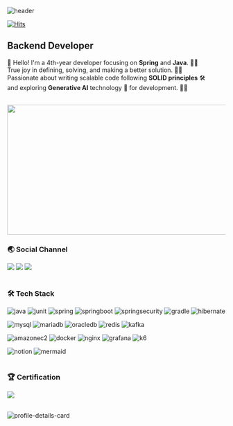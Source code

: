 ![header](https://capsule-render.vercel.app/api?type=waving&color=FFC0CB&height=150&section=header&text=Hi%20there!%20I'm%20Hwajin&fontSize=35&fontColor=F0586A)

[![Hits](https://hits.seeyoufarm.com/api/count/incr/badge.svg?url=https%3A%2F%2Fgithub.com%2Fhwajinkim%2Fhit-counter&count_bg=%23F0586A&title_bg=%23555555&icon=&icon_color=%23E7E7E7&title=hits&edge_flat=false)](https://hits.seeyoufarm.com)

## Backend Developer
👋 Hello! I'm a 4th-year developer focusing on **Spring** and **Java**. 🧑‍💻 <br/>
True joy in defining, solving, and making a better solution. 🚀✨ <br/>
Passionate about writing scalable code following **SOLID principles** 🛠️ <br/>
and exploring **Generative AI** technology 🤖 for development. 🌱💡 <br/>


<br/>
<a href="https://www.gitanimals.org/en_US?utm_medium=image&utm_source=RabbitHZ&utm_content=farm">
<img
  src="https://render.gitanimals.org/farms/RabbitHZ"
  width="600"
  height="300"
/>
</a>

### 🌏 Social Channel
<a href="https://cookbook0.tistory.com/" target="_blank"><img src="https://shields.io/badge/Blog-EA5220?style=flat-square&logo=Tistory&logoColor=white" /></a>
<a href="mailto:sistarv80@gmail.com" target="_blank"><img src="https://shields.io/badge/Gmail-EA4335?style=flat-square&logo=Gmail&logoColor=white" /></a>
<a href="https://www.linkedin.com/in/hwajin-kim-4a0380308/" target="_blank"><img src="https://shields.io/badge/LinkedIn-0854C1?style=flat-square&logo=&logoColor=white" /></a>
<br/>
<br/>

### 🛠 Tech Stack
![java](https://img.shields.io/badge/Java-F78C40?style=flat-square&logo=OpenJDK&logoColor=white)
![junit](https://img.shields.io/badge/JUnit-25A162?style=flat-square&logo=junit5&logoColor=white)
![spring](https://img.shields.io/badge/Spring-6DB33F?style=flat-square&logo=spring&logoColor=white)
![springboot](https://img.shields.io/badge/SpringBoot-6DB33F?style=flat-square&logo=springboot&logoColor=white)
![springsecurity](https://img.shields.io/badge/SpringSecurity-6DB33F?style=flat-square&logo=springsecurity&logoColor=white)
![gradle](https://img.shields.io/badge/Gradle-02303A?style=flat-square&logo=gradle&logoColor=white)
![hibernate](https://img.shields.io/badge/Hibernate-59666C?style=flat-square&logo=hibernate&logoColor=white)

![mysql](https://img.shields.io/badge/MySQL-4479A1?style=flat-square&logo=mysql&logoColor=white)
![mariadb](https://img.shields.io/badge/MariaDB-4479A1?style=flat-square&logo=mariadb&logoColor=white)
![oracledb](https://img.shields.io/badge/OracleDB-F80000?style=flat-square&logo=oracle&logoColor=white)
![redis](https://img.shields.io/badge/Redis-FF4438?&style=flat-square&logo=redis&logoColor=white)
![kafka](https://img.shields.io/badge/Kafka-231F20?&style=flat-square&logo=apachekafka&logoColor=white)

![amazonec2](https://img.shields.io/badge/AmazonEC2-FF9900?style=flat-square&logo=amazonec2&logoColor=white)
![docker](https://img.shields.io/badge/Docker-2496ED?style=flat-square&logo=docker&logoColor=white)
![nginx](https://img.shields.io/badge/NGINX-009639?style=flat-square&logo=nginx&logoColor=white)
![grafana](https://img.shields.io/badge/Grafana-F46800?style=flat-square&logo=grafana&logoColor=white)
![k6](https://img.shields.io/badge/k6-7D64FF?style=flat-square&logo=k6&logoColor=white)

![notion](https://img.shields.io/badge/Notion-000?style=flat-square&logo=notion&logoColor=white)
![mermaid](https://img.shields.io/badge/Mermaid-FF3670?style=flat-square&logo=mermaid&logoColor=white)
<br/>
<br/>
### 🏆 Certification
<a href="https://hhpluscertificateofcompletion.oopy.io/">
  <img src="https://static.spartacodingclub.kr/hanghae99/plus/completion/badge_red.svg" />
</a>
<br/>
<br/>

![profile-details-card](http://github-profile-summary-cards.vercel.app/api/cards/profile-details?username=hwajinkim&theme=date_night)
<!--![Top Langs](https://github-readme-stats.vercel.app/api/top-langs/?username=hwajinkim&layout=compact&langs_count=10&title_color=607B9B&text_color=607B9B&bg_color=CEE0F4&hide_border=True)-->


<!--
- 🔭 I’m currently working on ...
- 🌱 I’m currently learning ...
- 👯 I’m looking to collaborate on ...
- 🤔 I’m looking for help with ...
- 💬 Ask me about ...
- 📫 How to reach me: ...
- 😄 Pronouns: ...
- ⚡ Fun fact: ...
-->
